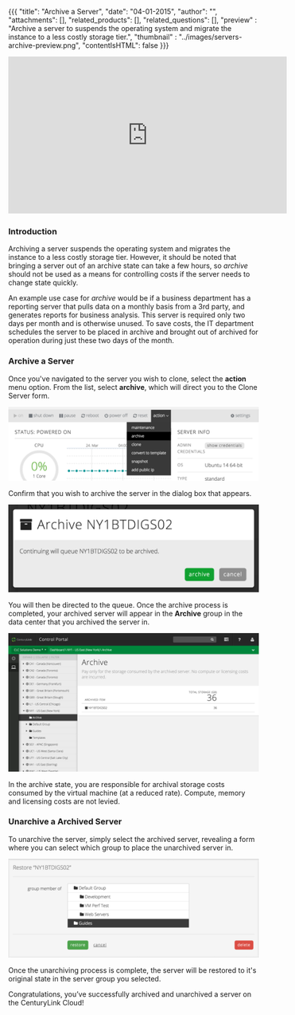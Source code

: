{{{
  "title": "Archive a Server",
  "date": "04-01-2015",
  "author": "",
  "attachments": [],
  "related_products": [],
  "related_questions": [],
  "preview" : "Archive a server to suspends the operating system and migrate the instance to a less costly storage tier.",
  "thumbnail" : "../images/servers-archive-preview.png",
  "contentIsHTML": false
}}}

<iframe width="560" height="315" src="https://www.youtube.com/embed/kPKy2ixJeAU?rel=0&amp;showinfo=0" frameborder="0" allowfullscreen></iframe>

### Introduction

Archiving a server suspends the operating system and migrates the instance to a less costly storage tier. However, it should be noted that bringing a server out of an archive state can take a few hours, so *archive* should not be used as a means for controlling costs if the server needs to change state quickly.

An example use case for *archive* would be if a business department has a reporting server that pulls data on a monthly basis from a 3rd party, and generates reports for business analysis. This server is required only two days per month and is otherwise unused. To save costs, the IT department schedules the server to be placed in archive and brought out of archived for operation during just these two days of the month.

### Archive a Server

  Once you've navigated to the server you wish to clone, select the **action** menu option. From the list, select **archive**, which will direct you to the Clone Server form.

  ![archive server menu option](../images/servers-archive-1.png)

  Confirm that you wish to archive the server in the dialog box that appears.

  ![confirm archive server](../images/servers-archive-2.png)

  You will then be directed to the queue. Once the archive process is completed, your archived server will appear in the **Archive** group in the data center that you archived the server in.

![archived servers](../images/servers-archive-3.png)

  In the archive state, you are responsible for archival storage costs consumed by the virtual machine (at a reduced rate). Compute, memory and licensing costs are not levied.

### Unarchive a Archived Server

  To unarchive the server, simply select the archived server, revealing a form where you can select which group to place the unarchived server in.

  ![archived servers](../images/servers-archive-4.png)

  Once the unarchiving process is complete, the server will be restored to it's original state in the server group you selected.

  Congratulations, you’ve successfully archived and unarchived a server on the CenturyLink Cloud!
